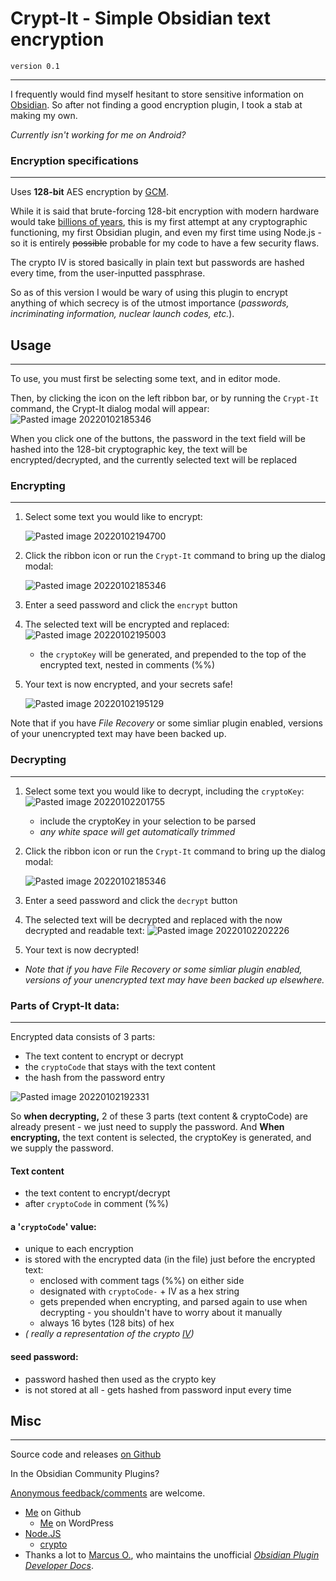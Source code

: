 # Crypt-It - Simple Obsidian text encryption
`version 0.1`

---

I frequently would find myself hesitant to store sensitive information on [Obsidian](https://obsidian.md/). So after not finding a good encryption plugin, I took a stab at making my own.

*Currently isn't working for me on Android?*

### Encryption specifications
---

Uses **128-bit** AES encryption by [GCM](https://en.wikipedia.org/wiki/Galois/Counter_Mode).

While it is said that brute-forcing 128-bit encryption with modern hardware would take [billions of years](https://medium.com/@drgutteridge/whats-the-deal-with-encryption-strength-is-128-bit-encryption-enough-or-do-you-need-more-3338b53f1e3d), this is my first attempt at any cryptographic functioning, my first Obsidian plugin, and even my first time using Node.js - so it is entirely ~~possible~~ probable for my code to have a few security flaws.

The crypto IV is stored basically in plain text but passwords are hashed every time, from the user-inputted passphrase. 

So as of this version I would be wary of using this plugin to encrypt anything of which secrecy is of the utmost importance (*passwords, incriminating information, nuclear launch codes, etc.*).

## Usage
---

To use, you must first be selecting some text, and in editor mode.

Then, by clicking the icon on the left ribbon bar, or by running the  `Crypt-It`  command, the Crypt-It dialog modal will appear:
![Pasted image 20220102185346](https://user-images.githubusercontent.com/54555500/147898434-be6ffc8b-7e8e-4e81-b278-efdc9c609818.png)

When you click one of the buttons, the password in the text field will be hashed into the 128-bit cryptographic key, the text will be encrypted/decrypted, and the currently selected text will be replaced


### Encrypting
---

1. Select some text you would like to encrypt:
	
	![Pasted image 20220102194700](https://user-images.githubusercontent.com/54555500/147898670-585fe7d8-a0b5-4add-a619-6cc5117331ea.png)



2. Click the ribbon icon or run the `Crypt-It` command to bring up the dialog modal:

	![Pasted image 20220102185346](https://user-images.githubusercontent.com/54555500/147898249-b19b1df8-3009-481c-8b02-c73da0baf9af.png)

	
3. Enter a seed password and click the `encrypt` button

4. The selected text will be encrypted and replaced:
	![Pasted image 20220102195003](https://user-images.githubusercontent.com/54555500/147898278-1fa5c4f2-1b9e-4298-ac9a-e7acc4ebe67c.png)
	
    - the `cryptoKey` will be generated, and prepended to the top of the encrypted text, nested in comments (\%\%) 

5. Your text is now encrypted, and your secrets safe! 

	![Pasted image 20220102195129](https://user-images.githubusercontent.com/54555500/147898346-b58982f2-ab9c-4fec-b55a-3734643c5420.png)

	

Note that if you have *File Recovery* or some simliar plugin enabled, versions of your unencrypted text may have been backed up.


### Decrypting
---

1. Select some text you would like to decrypt, including the `cryptoKey`:
	![Pasted image 20220102201755](https://user-images.githubusercontent.com/54555500/147898367-68ab8312-77cc-4e4c-880e-6f984056a689.png)

	- include the cryptoKey in your selection to be parsed
	- *any white space will get automatically trimmed*


2. Click the ribbon icon or run the `Crypt-It` command to bring up the dialog modal:

	![Pasted image 20220102185346](https://user-images.githubusercontent.com/54555500/147898363-54cac967-a6f8-4645-b4b9-2a7a33535705.png)

	
3. Enter a seed password and click the `decrypt` button

4. The selected text will be decrypted and replaced with the now decrypted and readable text:
	![Pasted image 20220102202226](https://user-images.githubusercontent.com/54555500/147898386-9795c485-b683-4699-9692-8fa38891f370.png)


5. Your text is now decrypted!


- *Note that if you have *File Recovery* or some simliar plugin enabled, versions of your unencrypted text may have been backed up elsewhere.*


### **Parts of Crypt-It data:**
---

Encrypted data consists of 3 parts:
- The text content to encrypt or decrypt
- the `cryptoCode` that stays with the text content
- the hash from the password entry

![Pasted image 20220102192331](https://user-images.githubusercontent.com/54555500/147898428-31b59f40-850e-406e-8af7-146a887c2c64.png)


So **when decrypting,** 2 of these 3 parts (text content & cryptoCode) are already present - we just need to supply the password.
And **When encrypting,** the text content is selected, the cryptoKey is generated, and we supply the password. 


#### Text content
- the text content to encrypt/decrypt
- after `cryptoCode` in comment (\%\%) 

#### **a '`cryptoCode`' value**:
- unique to each encryption
- is stored with the encrypted data (in the file) just before the encrypted text:
	- enclosed with comment tags (\%\%) on either side
	- designated with `cryptoCode-` + IV as a hex string
	- gets prepended when encrypting, and parsed again to use when decrypting - you shouldn't have to worry about it manually
	- always 16 bytes (128 bits) of hex 
-  *( really a representation of the crypto [IV]())*

#### **seed password**:
- password hashed then used as the crypto key
- is not stored at all - gets hashed from password input every time





## Misc
---

Source code and releases [on Github](https://github.com/cheeseonamonkey/obsPlug) 

In the Obsidian Community Plugins?
		
[Anonymous feedback/comments](https://freesuggestionbox.com/pub/fmdkdnm) are welcome.

- [Me](https://github.com/cheeseonamonkey) on Github
	- [Me](www.alexanderhuso.wordpress.com) on WordPress
- [Node.JS](https://nodejs.org/en/)
	- [crypto](https://nodejs.org/api/crypto.html)
- Thanks a lot to [Marcus O.](https://github.com/marcusolsson), who maintains the unofficial *[Obsidian Plugin Developer Docs](https://marcus.se.net/obsidian-plugin-docs/)*.
